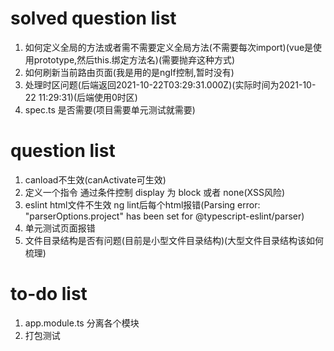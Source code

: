 # solved question list
1. 如何定义全局的方法或者需不需要定义全局方法(不需要每次import)(vue是使用prototype,然后this.绑定方法名)(需要抛弃这种方式)
2. 如何刷新当前路由页面(我是用的是ngIf控制,暂时没有)
3. 处理时区问题(后端返回2021-10-22T03:29:31.000Z)(实际时间为2021-10-22 11:29:31)(后端使用0时区)
4. spec.ts 是否需要(项目需要单元测试就需要)
# question list
1. canload不生效(canActivate可生效)
2. 定义一个指令 通过条件控制 display 为 block 或者 none(XSS风险)
3. eslint html文件不生效 ng lint后每个html报错(Parsing error: "parserOptions.project" has 
been set for @typescript-eslint/parser)
4. 单元测试页面报错
5. 文件目录结构是否有问题(目前是小型文件目录结构)(大型文件目录结构该如何梳理)
# to-do list
1. app.module.ts 分离各个模块
2. 打包测试

